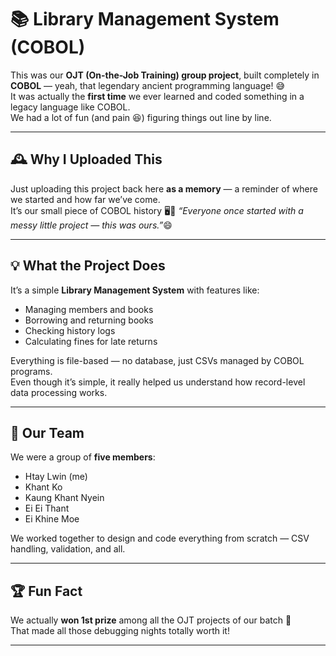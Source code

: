 # 📚 Library Management System (COBOL)

This was our **OJT (On-the-Job Training) group project**, built completely in **COBOL** — yeah, that legendary ancient programming language! 😅  
It was actually the **first time** we ever learned and coded something in a legacy language like COBOL.  
We had a lot of fun (and pain 😆) figuring things out line by line.

---

## 🕰️ Why I Uploaded This
Just uploading this project back here **as a memory** — a reminder of where we started and how far we’ve come.  
It’s our small piece of COBOL history 🖥️📖
*“Everyone once started with a messy little project — this was ours.”*😄

---

## 💡 What the Project Does
It’s a simple **Library Management System** with features like:
- Managing members and books  
- Borrowing and returning books  
- Checking history logs  
- Calculating fines for late returns  

Everything is file-based — no database, just CSVs managed by COBOL programs.  
Even though it’s simple, it really helped us understand how record-level data processing works.

---

## 👥 Our Team
We were a group of **five members**:
- Htay Lwin (me)
- Khant Ko  
- Kaung Khant Nyein  
- Ei Ei Thant  
- Ei Khine Moe  

We worked together to design and code everything from scratch — CSV handling, validation, and all.

---

## 🏆 Fun Fact
We actually **won 1st prize** among all the OJT projects of our batch 🎉  
That made all those debugging nights totally worth it!

---

